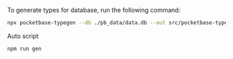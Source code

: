 To generate types for database, run the following command:

```bash
npx pocketbase-typegen --db ./pb_data/data.db --out src/pocketbase-types.ts
```

Auto script

```bash
npm run gen
```
